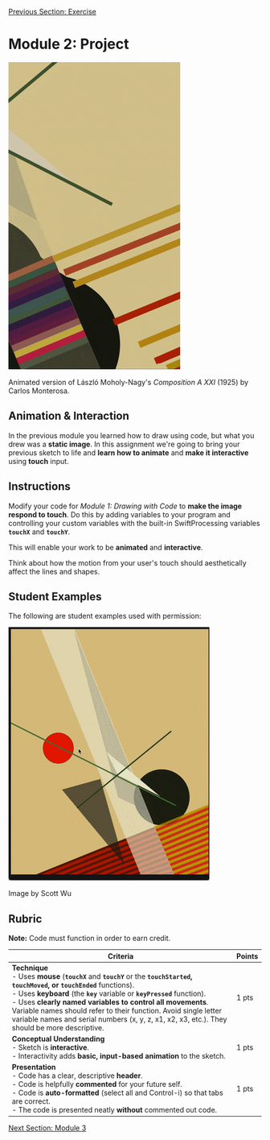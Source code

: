 [Previous Section: Exercise](2_EXERCISE.md)

# Module 2: Project

![Carlos_Monterosa](images/Carlos_Monterosa.gif)

Animated version of László Moholy-Nagy's *Composition A XXI* (1925) by Carlos Monterosa.

## Animation & Interaction

In the previous module you learned how to draw using code, but what you drew was a **static image**. In this assignment we're going to bring your previous sketch to life and **learn how to animate** and **make it interactive** using **touch** input.

## Instructions

Modify your code for *Module 1: Drawing with Code* to **make the image respond to touch**. Do this by adding variables to your program and controlling your custom variables with the built-in SwiftProcessing variables **`touchX`** and **`touchY`**.

This will enable your work to be **animated** and **interactive**.

Think about how the motion from your user's touch should aesthetically affect the lines and shapes. 

## Student Examples

The following are student examples used with permission:

![ScottWu](images/Scott_Wu.gif)

Image by Scott Wu

## Rubric

**Note:** Code must function in order to earn credit.

| Criteria                                                     | Points |
| ------------------------------------------------------------ | ------ |
| **Technique**<br />- Uses **mouse** (**`touchX`** and **`touchY`** or the **`touchStarted`, `touchMoved`, or `touchEnded`** functions).<br />- Uses **keyboard** (the **`key`** variable or **`keyPressed`** function).<br />- Uses **clearly named variables to control all movements**. Variable names should refer to their function. Avoid single letter variable names and serial numbers (x, y, z, x1, x2, x3, etc.). They should be more descriptive. | 1 pts  |
| **Conceptual Understanding**<br />- Sketch is **interactive**.<br />- Interactivity adds **basic, input-based animation** to the sketch. | 1 pts  |
| **Presentation**<br />- Code has a clear, descriptive **header**.<br />- Code is helpfully **commented** for your future self.<br />- Code is **auto-formatted** (select all and Control-i) so that tabs are correct.<br />- The code is presented neatly **without** commented out code. | 1 pts  |

[Next Section: Module 3](../3_Motion_Collage_and_Images/README.md)


